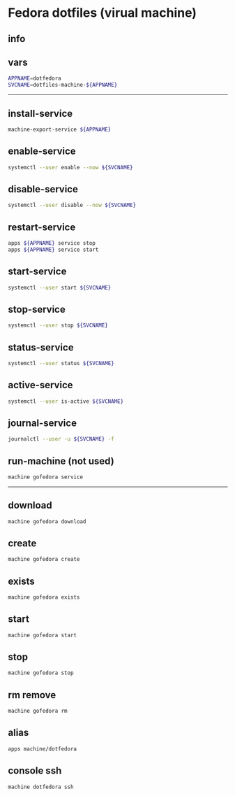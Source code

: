 # Fedora dotfiles (virual machine)

## 

## info

## vars
```sh
APPNAME=dotfedora
SVCNAME=dotfiles-machine-${APPNAME}
```

---

## install-service
```sh
machine-export-service ${APPNAME} 
```

## enable-service
```sh
systemctl --user enable --now ${SVCNAME}
```

## disable-service
```sh
systemctl --user disable --now ${SVCNAME}
```

## restart-service
```sh
apps ${APPNAME} service stop
apps ${APPNAME} service start
```

## start-service
```sh
systemctl --user start ${SVCNAME}
```

## stop-service
```sh
systemctl --user stop ${SVCNAME}
```

## status-service
```sh
systemctl --user status ${SVCNAME}
```

## active-service
```sh
systemctl --user is-active ${SVCNAME}
```

## journal-service
```sh interactive
journalctl --user -u ${SVCNAME} -f
```

## run-machine (not used)
```sh
machine gofedora service
```

---

## download
```sh
machine gofedora download
```

## create
```sh
machine gofedora create
```

## exists
```sh
machine gofedora exists
```

## start
```sh
machine gofedora start
```

## stop
```sh
machine gofedora stop
```

## rm remove
```sh
machine gofedora rm
```

## alias
```sh
apps machine/dotfedora
```

## console ssh
```sh interactive
machine dotfedora ssh
```
